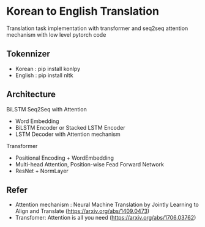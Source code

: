 # Korean to English Translation
Translation task implementation with transformer and seq2seq attention mechanism with low level pytorch code


## Tokennizer  
- Korean : pip install konlpy
- English : pip install nltk


## Architecture  
BiLSTM Seq2Seq with Attention
- Word Embedding
- BiLSTM Encoder or Stacked LSTM Encoder
- LSTM Decoder with Attention mechanism

Transformer
- Positional Encoding + WordEmbedding
- Multi-head Attention, Position-wise Fead Forward Network
- ResNet + NormLayer


## Refer
- Attention mechanism : Neural Machine Translation by Jointly Learning to Align and Translate (https://arxiv.org/abs/1409.0473)
- Transfomer: Attention is all you need (https://arxiv.org/abs/1706.03762) 
